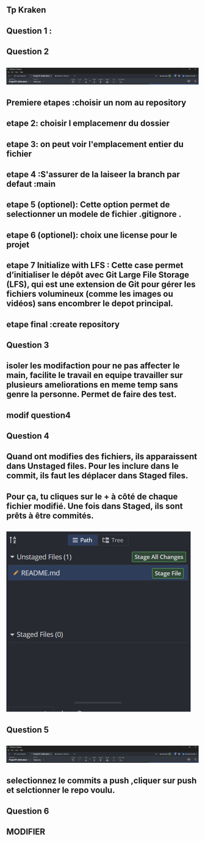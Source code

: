 ## Tp Kraken

## Question 1 :
## 



## Question 2
## ![Alt text](image-1.png)
## Premiere etapes :choisir un nom au repository
## etape 2: choisir l emplacemenr du dossier
## etape 3: on peut voir  l'emplacement entier  du fichier
##  etape 4 :S'assurer de la laiseer la branch par defaut :main
## etape 5 (optionel): Cette option permet de selectionner un modele de fichier .gitignore .
## etape 6 (optionel): choix une license pour le projet
## etape 7  Initialize with LFS : Cette case permet d’initialiser le dépôt avec Git Large File Storage (LFS), qui est une extension de Git pour gérer les fichiers volumineux (comme les images ou vidéos) sans encombrer le depot principal. 
##  etape final :create repository

## Question 3
## isoler les modifaction  pour ne pas affecter le main,  facilite le travail en equipe travailler sur plusieurs ameliorations en meme temp sans genre la personne. Permet de faire des test.
## modif question4
## Question 4
## Quand ont  modifies des fichiers, ils apparaissent dans Unstaged files. Pour les inclure dans  le commit, ils  faut les déplacer dans Staged files.
## Pour ça, tu cliques sur le + à côté de chaque fichier modifié. Une fois dans Staged, ils sont prêts à être commités.
## ![Alt text](image.png)

## Question 5
## ![Alt text](image-1.png)
## selectionnez le commits  a push ,cliquer sur push  et selctionner le repo voulu.

## Question 6
## MODIFIER
